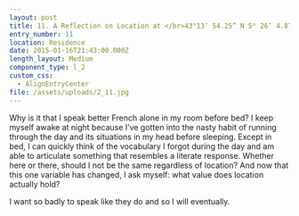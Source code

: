 ```yaml
---
layout: post
title: 11. A Reflection on Location at </br>43°13’ 54.25” N 5° 26’ 4.87”
entry_number: 11
location: Residence
date: 2015-01-16T21:43:00.000Z
length_layout: Medium
component_type: l_2
custom_css:
  - AlignEntryCenter
file: /assets/uploads/2_11.jpg
---
```

Why is it that I speak better French alone in my room before bed? I keep myself awake at night because I’ve gotten into the nasty habit of running through the day and its situations in my head before sleeping. Except in bed, I can quickly think of the vocabulary I forgot during the day and am able to articulate something that resembles a literate response. Whether here or there, should I not be the same regardless of location? And now that this one variable has changed, I ask myself: what value does location actually hold?

I want so badly to speak like they do and so I will eventually.